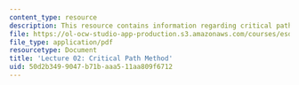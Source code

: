 ```yaml
---
content_type: resource
description: This resource contains information regarding critical path method.
file: https://ol-ocw-studio-app-production.s3.amazonaws.com/courses/esd-36-system-project-management-fall-2012/50d2b3499047b71baaa511aa809f6712_MITESD_36F12_Lec02.pdf
file_type: application/pdf
resourcetype: Document
title: 'Lecture 02: Critical Path Method'
uid: 50d2b349-9047-b71b-aaa5-11aa809f6712
---
```


